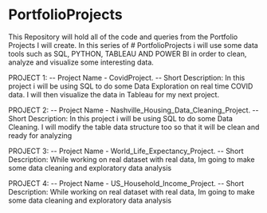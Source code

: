 # PortfolioProjects
This Repository will hold all of the code and queries from the Portfolio Projects I will create.
In this series of # PortfolioProjects i will use some data tools such as SQL, PYTHON, TABLEAU AND POWER BI in order to clean, analyze and visualize some interesting data.

PROJECT 1:
-- Project Name - CovidProject.
-- Short Description: In this project i will be using SQL to do some Data Exploration on real time COVID data. 
I will then visualize the data in Tableau for my next project.

PROJECT 2:
-- Project Name - Nashville_Housing_Data_Cleaning_Project.
-- Short Description: In this project i will be using SQL to do some Data Cleaning. I will modify the table data structure too so that it will be clean and ready for analyzing

PROJECT 3:
-- Project Name - World_Life_Expectancy_Project.
-- Short Description: While working on real dataset with real data, Im going to make some data cleaning and exploratory data analysis

PROJECT 4:
-- Project Name - US_Household_Income_Project.
-- Short Description: While working on real dataset with real data, Im going to make some data cleaning and exploratory data analysis
